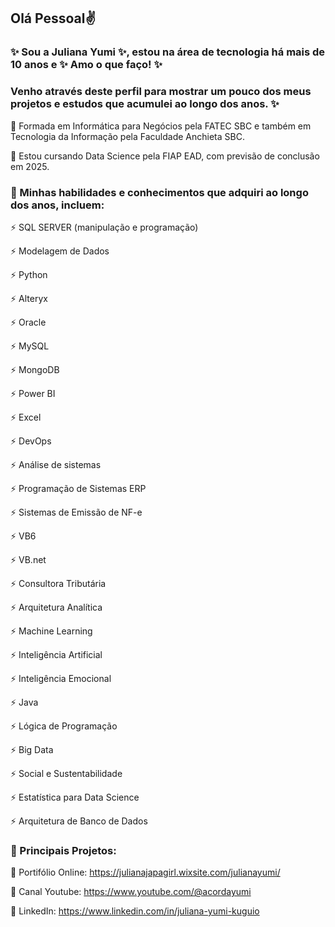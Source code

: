 ## Olá Pessoal✌

  ### ✨ Sou a Juliana Yumi ✨, estou na área de tecnologia há mais de 10 anos e ✨ Amo o que faço! ✨
  ### Venho através deste perfil para mostrar um pouco dos meus projetos e estudos que acumulei ao longo dos anos. ✨



🔸 Formada em Informática para Negócios pela FATEC SBC e também em Tecnologia da Informação pela Faculdade Anchieta SBC.

🌱 Estou cursando Data Science pela FIAP EAD, com previsão de conclusão em 2025.





### 🔭 Minhas habilidades e conhecimentos que adquiri ao longo dos anos, incluem:



⚡ SQL SERVER (manipulação e programação)

⚡ Modelagem de Dados

⚡ Python

⚡ Alteryx

⚡ Oracle

⚡ MySQL

⚡ MongoDB

⚡ Power BI

⚡ Excel

⚡ DevOps

⚡ Análise de sistemas 

⚡ Programação de Sistemas ERP

⚡ Sistemas de Emissão de NF-e

⚡ VB6

⚡ VB.net

⚡ Consultora Tributária

⚡ Arquitetura Analítica

⚡ Machine Learning

⚡ Inteligência Artificial

⚡ Inteligência Emocional

⚡ Java

⚡ Lógica de Programação

⚡ Big Data

⚡ Social e Sustentabilidade

⚡ Estatística para Data Science

⚡ Arquitetura de Banco de Dados


### 🎯 Principais Projetos:


📌 Portifólio Online: https://julianajapagirl.wixsite.com/julianayumi/

📌 Canal Youtube: https://www.youtube.com/@acordayumi

📌 LinkedIn: https://www.linkedin.com/in/juliana-yumi-kuguio





<!--
**JulianaYumiKuguio/julianayumikuguio** is a ✨ _special_ ✨ repository because its `README.md` (this file) appears on your GitHub profile.

Here are some ideas to get you started:

- 🔭 I’m currently working on ...
- 🌱 I’m currently learning ...
- 👯 I’m looking to collaborate on ...
- 🤔 I’m looking for help with ...
- 💬 Ask me about ...
- 📫 How to reach me: ...
- 😄 Pronouns: ...
- ⚡ Fun fact: ...
-->
